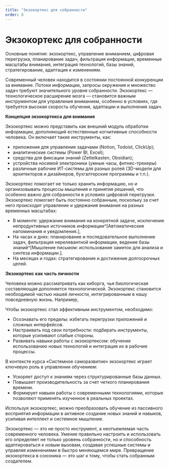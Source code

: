 ```yaml
---
title: "Экзокортекс для собранности"
order: 8
---
```


# Экзокортекс для собранности

Основные понятия: экзокортекс, управление вниманием, цифровая перегрузка, планирование задач, фильтрация информации, временные масштабы внимания, интеграция технологий, базы знаний, стратегирование, адаптация к изменениям.

Современный человек находится в состоянии постоянной конкуренции за внимание. Потоки информации, запросы окружения и множество задач требуют значительного уровня собранности. Экзокортекс — технологическое расширение мозга — становится важным инструментом для управления вниманием, особенно в условиях, где требуется высокая скорость обучения, адаптации и выполнения задач.

**Концепция экзокортекса** **для внимания**

Экзокортекс можно представить как внешний модуль обработки информации, дополняющий естественные когнитивные способности человека. Он включает такие инструменты, как:

* приложения для управления задачами (Notion, Todoist, ClickUp);
* аналитические системы (Power BI, Excel);
* средства для фиксации знаний (Zettelkasten, Obsidian);
* устройства носимой электроники (умные часы, фитнес-трекеры)
* различные рабочие ИТ-системы для разных ролей (3D-модели для архитекторов и дизайнеров, бухгалтерские программы и т.п.).

Экзокортекс помогает не только хранить информацию, но и организовывать процессы мышления и принятия решений, что особенно важно для собранности в условиях цифровой перегрузки. Экзокортекс помогает быть постоянно собранным, поскольку за счет него происходит управление и удержания внимания на разных временных масштабах:

* В моменте: удержание внимания на конкретной задаче, исключение непродуктивных источников информации^[Автоматические напоминания и уведомления.],
* На часах и днях: планирование и последовательное выполнение задач, фильтрация нерелевантной информации, ведение базы знаний^[Мышление письмом: использование заметок для анализа и синтеза информации.].
* На месяцах и годах: стратегирование и достижение долгосрочных целей.

**Экзокортекс как часть личности**

Человека можно рассматривать как киборга, чья биологическая составляющая дополняется технологической. Экзокортекс становится необходимой частью нашей личности, интегрированным в нашу повседневную жизнь. Например,

Чтобы экзокортекс стал эффективным инструментом, необходимо:

* Осознавать его пределы: избегать перегрузки приложений и сложных интерфейсов.
* Настраивать под свои потребности: подбирать инструменты, которые усиливают слабые стороны.
* Развивать навыки работы с экзокортексом: обучение использованию новых технологий и интеграция их в рабочие процессы.

В контексте курса «Системное саморазвитие» экзокортекс играет ключевую роль в управлении обучением:

* Ускоряет доступ к знаниям через структурированные базы данных.
* Повышает производительность за счет четкого планирования времени.
* Формирует навыки работы с современными технологиями, которые позволяют применять изученное в реальных проектах.

Используя экзокортекс, можно преобразовать обучение из пассивного восприятия информации в активное создание новых знаний и навыков, усиливая интеллект и системное мышление.

Экзокортекс — это не просто инструмент, а неотъемлемая часть современного человека. Умение правильно настроить и использовать его определяет не только уровень собранности, но и способность адаптироваться к новым вызовам, создавая успешные системы и управляя изменениями в быстро меняющемся мире. Превращение экзокортекса в союзника — это шаг к тому, чтобы стать собранным создателем.